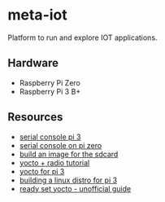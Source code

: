 # meta-iot

Platform to run and explore IOT applications.

## Hardware

- Raspberry Pi Zero
- Raspberry Pi 3 B+

## Resources

- [serial console pi 3](https://www.jeffgeerling.com/blog/2021/attaching-raspberry-pis-serial-console-uart-debugging)
- [serial console on pi zero](https://c2plabs.com/blog/2019/04/23/enable-serial-console-on-raspberry-pi-zero-w/)
- [build an image for the sdcard](https://raspberrypi.stackexchange.com/questions/57155/how-do-i-use-yocto-to-build-an-sdcard-image-for-my-raspberry-pi-3-model-b)
- [yocto + radio tutorial](https://embeddeduse.com/2020/05/26/qt-embedded-systems-1-build-linux-image-with-yocto/)
- [yocto for pi 3](https://raspinterest.wordpress.com/2016/11/30/yocto-project-on-raspberry-pi-3/)
- [building a linux distro for pi 3](https://www.lysator.liu.se/inbyggda-hack/pi/)
- [ready set yocto - unofficial guide](https://github.com/jynik/ready-set-yocto)
